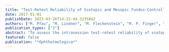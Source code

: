 ```yaml
---
title: "Test-Retest Reliability of Scotopic and Mesopic Fundus-Controlled Perimetry Using a Modified MAIA (Macular Integrity Assessment) in Normal Eyes"
date: 2017-01-01
publishDate: 2023-03-26T14:32:44.323584Z
authors: ["M. Pfau", "M. Lindner", "M. Fleckenstein", "R. P. Finger", "G. S. Rubin", "W. M. Harmening", "M. U. Morales", "F. G. Holz", "S. Schmitz-Valckenberg"]
publication_types: ["2"]
abstract: "To assess the intrasession test-retest reliability of scotopic cyan and scotopic red fundus-controlled perimetry (FCP) in normal subjects using a modified MAIA \"microperimeter\" (macular integrity assessment) device. of the central retina. Test-retest reliability for pointwise sensitivity (PWS), stability of fixation, reaction time and test duration were analyzed using mixed-effects models. 0.001). The modified MAIA device allows for reliable scotopic FCP in normal subjects. Our findings suggest that testing of scotopic cyan sensitivity largely reflects rod function."
featured: false
publication: "*Ophthalmologica*"
---
```



